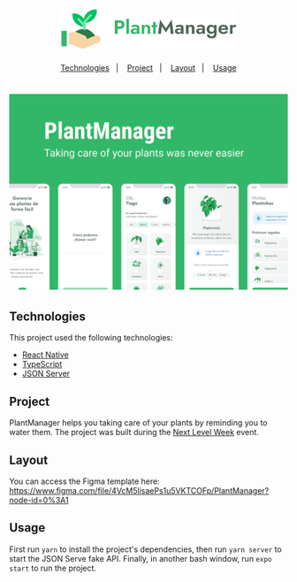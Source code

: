 <h1 align="center">
  <img src=".github/logotype.png" />
</h1>

<p align="center">
  <a href="#technologies">Technologies</a>&nbsp;&nbsp;&nbsp;|&nbsp;&nbsp;&nbsp;
  <a href="#project">Project</a>&nbsp;&nbsp;&nbsp;|&nbsp;&nbsp;&nbsp;
  <a href="#layout">Layout</a>&nbsp;&nbsp;&nbsp;|&nbsp;&nbsp;&nbsp;
  <a href="#usage">Usage</a>
</p>

<h1 align="center">
  <img src=".github/highlight.png" />
</h1>

## Technologies
This project used the following technologies:

- [React Native](https://reactnative.dev/)
- [TypeScript](https://www.typescriptlang.org/)
- [JSON Server](https://github.com/typicode/json-server)

## Project
PlantManager helps you taking care of your plants by reminding you to water them. The project was built during the [Next Level Week](https://rocketseat.com.br/) event.

## Layout
You can access the Figma template here: https://www.figma.com/file/4VcM5lisaePs1u5VKTCOFp/PlantManager?node-id=0%3A1 

## Usage
First run `yarn` to install the project's dependencies, then run `yarn server` to start the JSON Serve fake API. Finally, in another bash window, run `expo start` to run the project.